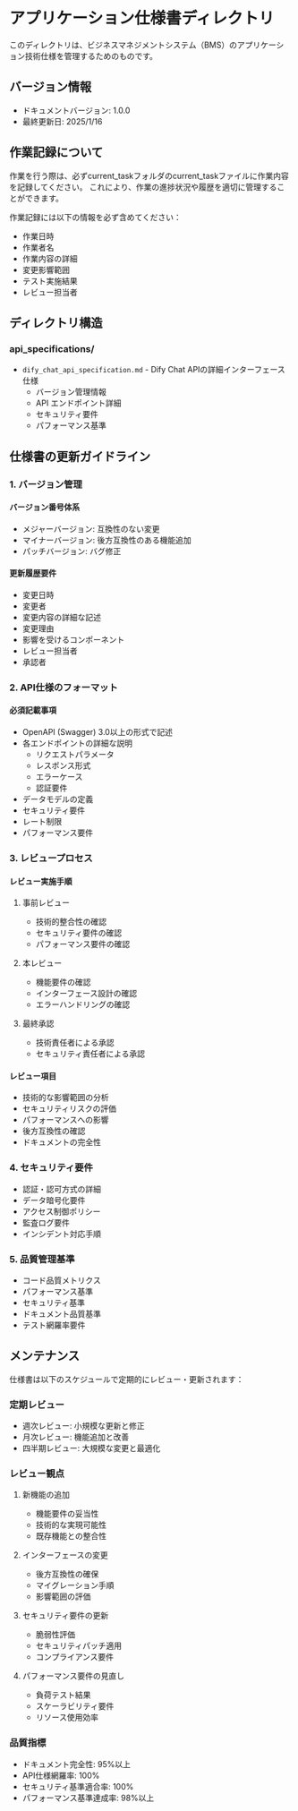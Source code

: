 # アプリケーション仕様書ディレクトリ

このディレクトリは、ビジネスマネジメントシステム（BMS）のアプリケーション技術仕様を管理するためのものです。

## バージョン情報
- ドキュメントバージョン: 1.0.0
- 最終更新日: 2025/1/16

## 作業記録について
作業を行う際は、必ずcurrent_taskフォルダのcurrent_taskファイルに作業内容を記録してください。
これにより、作業の進捗状況や履歴を適切に管理することができます。

作業記録には以下の情報を必ず含めてください：
- 作業日時
- 作業者名
- 作業内容の詳細
- 変更影響範囲
- テスト実施結果
- レビュー担当者

## ディレクトリ構造

### api_specifications/
- `dify_chat_api_specification.md` - Dify Chat APIの詳細インターフェース仕様
  - バージョン管理情報
  - API エンドポイント詳細
  - セキュリティ要件
  - パフォーマンス基準

## 仕様書の更新ガイドライン

### 1. バージョン管理
#### バージョン番号体系
- メジャーバージョン: 互換性のない変更
- マイナーバージョン: 後方互換性のある機能追加
- パッチバージョン: バグ修正

#### 更新履歴要件
- 変更日時
- 変更者
- 変更内容の詳細な記述
- 変更理由
- 影響を受けるコンポーネント
- レビュー担当者
- 承認者

### 2. API仕様のフォーマット
#### 必須記載事項
- OpenAPI (Swagger) 3.0以上の形式で記述
- 各エンドポイントの詳細な説明
  - リクエストパラメータ
  - レスポンス形式
  - エラーケース
  - 認証要件
- データモデルの定義
- セキュリティ要件
- レート制限
- パフォーマンス要件

### 3. レビュープロセス
#### レビュー実施手順
1. 事前レビュー
   - 技術的整合性の確認
   - セキュリティ要件の確認
   - パフォーマンス要件の確認

2. 本レビュー
   - 機能要件の確認
   - インターフェース設計の確認
   - エラーハンドリングの確認

3. 最終承認
   - 技術責任者による承認
   - セキュリティ責任者による承認

#### レビュー項目
- 技術的な影響範囲の分析
- セキュリティリスクの評価
- パフォーマンスへの影響
- 後方互換性の確認
- ドキュメントの完全性

### 4. セキュリティ要件
- 認証・認可方式の詳細
- データ暗号化要件
- アクセス制御ポリシー
- 監査ログ要件
- インシデント対応手順

### 5. 品質管理基準
- コード品質メトリクス
- パフォーマンス基準
- セキュリティ基準
- ドキュメント品質基準
- テスト網羅率要件

## メンテナンス

仕様書は以下のスケジュールで定期的にレビュー・更新されます：

### 定期レビュー
- 週次レビュー: 小規模な更新と修正
- 月次レビュー: 機能追加と改善
- 四半期レビュー: 大規模な変更と最適化

### レビュー観点
1. 新機能の追加
   - 機能要件の妥当性
   - 技術的な実現可能性
   - 既存機能との整合性

2. インターフェースの変更
   - 後方互換性の確保
   - マイグレーション手順
   - 影響範囲の評価

3. セキュリティ要件の更新
   - 脆弱性評価
   - セキュリティパッチ適用
   - コンプライアンス要件

4. パフォーマンス要件の見直し
   - 負荷テスト結果
   - スケーラビリティ要件
   - リソース使用効率

### 品質指標
- ドキュメント完全性: 95%以上
- API仕様網羅率: 100%
- セキュリティ基準適合率: 100%
- パフォーマンス基準達成率: 98%以上